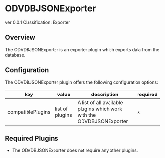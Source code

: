 # ODVDBJSONExporter
ver 0.0.1
Classification: Exporter

Overview
-----
The ODVDBJSONExporter is an exporter plugin which exports data from the database.

Configuration
-----
The ODVDBJSONExporter plugin offers the following configuration options:

| key  | value | description | required |
| ------------- | ------------- |  ------------- | ------------- |
| compatiblePlugins | list of plugins | A list of all available plugins which work with the ODVDBJSONExporter | x |

Required Plugins
-----
 - The ODVDBJSONExporter does not require any other plugins.

